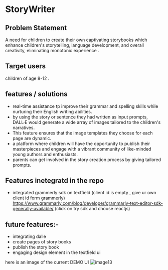 # StoryWriter

## Problem Statement  

A need for children to create their own captivating storybooks which enhance children's storytelling, language development, and overall creativity, eliminating monotonic experience .
 
 ## Target users
 
 children of age 8-12 .
 
 ## features / solutions
 
 - real-time assistance tp improve their grammar and spelling skills while nurturing their English writing abilities.
 -  by using the story or sentence they had written as input prompts, DALL·E would generate a wide array of images tailored to the children's narratives.
 - This feature ensures that the image templates they choose for each page are dynamic.
 - a platform where children will have the opportunity to publish their masterpieces and engage with a vibrant community of like-minded young authors and enthusiasts. 
 - parents can get involved in the story creation process by giving tailored prompts.
 
 ## Features inetegratd in the repo
 
 - integrated grammerly sdk on textfield (client id is empty , give ur own client id form grammerly)
  https://www.grammarly.com/blog/developer/grammarly-text-editor-sdk-generally-available/  (click on try sdk and choose reactjs)
  
  ## future features:-
  - integrating dalle
  - create pages of story books 
  - publish the story book 
  - engaging design element in the textfield ui 


here is an image of the current DEMO UI
![image13](https://github.com/shazna-sadique/StoryWriter/assets/55852938/57a936ae-1ae4-4876-b939-0f47d506d5cb)
